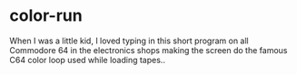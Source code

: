 # color-run
When I was a little kid, I loved typing in this short program on all Commodore 64 in the electronics shops making the screen do the famous C64 color loop used while loading tapes..
